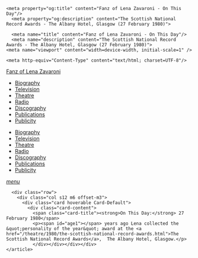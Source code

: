 <!DOCTYPE html>
<html>
<head>
<!--  Enabled DNS prefetching  -->
<meta http-equiv="x-dns-prefetch-control" content="on">

   <!-- Meta Tags properties  -->
    <meta property="og:title" content="Fanz of Lena Zavaroni - On This Day"/>
	  <meta property="og:description" content="The Scottish National Record Awards - The Albany Hotel, Glasgow (27 February 1980)">

   <!-- Meta Tags names  -->
      <meta name="title" content="Fanz of Lena Zavaroni - On This Day"/>
	  <meta name="description" content="The Scottish National Record Awards - The Albany Hotel, Glasgow (27 February 1980)">
    <meta name="viewport" content="width=device-width, initial-scale=1" />

<!-- Twitter Card Meta Tags  -->
<meta name="twitter:card" content="summary" />

    <meta http-equiv="Content-Type" content="text/html; charset=UTF-8"/>

  <!-- CSS  -->
  <link rel="stylesheet" href="https://cdnjs.cloudflare.com/ajax/libs/font-awesome/4.7.0/css/font-awesome.min.css"/>
  <link href="https://fonts.googleapis.com/icon?family=Material+Icons" rel="stylesheet"/>
  <link href="/css/materialize.css" type="text/css" rel="stylesheet" media="screen,projection"/>
  <link href="/css/style.css" type="text/css" rel="stylesheet" media="screen,projection"/>

<title>On This Day: 27 February 1980</title>
   </head>

   <body>
<nav>
<div class="nav-wrapper container" style="width:100%">
<a id="logo-container" href="/index.html" class="brand-logo truncate">Fanz of Lena Zavaroni</a>
<ul class="right hide-on-med-and-down">
<li><a href="/biography/biography.html"><i class="fa fa-female"></i> Biography</a></li>
<li><a href="/television/television.html"><i class="fa fa-television"></i> Television</a></li>
<li><a href="/theatre/theatre.html"><i class="fa fa-institution"></i> Theatre</a></li>
<li><a href="/radio/radio.html"><i class="fa fa-microphone"></i> Radio</a></li>
<li><a href="/discography/discography.html"><i class="fa fa-music"></i> Discography</a></li>
<li><a href="/publications/publications.html"><i class="fa fa-newspaper-o"></i> Publications</a></li>
<li><a href="/publicity/publicity.html"><i class="fa fa-photo"></i> Publicity</a></li>

</ul>

<ul id="nav-mobile" class="side-nav">
<li><a href="/biography/biography.html"><i class="fa fa-female"></i> Biography</a></li>
<li><a href="/television/television.html"><i class="fa fa-television"></i> Television</a></li>
<li><a href="/theatre/theatre.html"><i class="fa fa-institution"></i> Theatre</a></li>
<li><a href="/radio/radio.html"><i class="fa fa-microphone"></i> Radio</a></li>
<li><a href="/discography/discography.html"><i class="fa fa-music"></i> Discography</a></li>
<li><a href="/publications/publications.html"><i class="fa fa-newspaper-o"></i> Publications</a></li>
<li><a href="/publicity/publicity.html"><i class="fa fa-photo"></i> Publicity</a></li>

</ul>
<a href="#" data-activates="nav-mobile" class="button-collapse"><i class="material-icons">menu</i></a>
</div>
</nav>

  <main>
    <article>

      <div class="row">
        <div class="col s12 m6 offset-m3">
          <div class="card hoverable Card-Default">
            <div class="card-content">
              <span class="card-title"><strong>On This Day:</strong> 27 February 1980</span>
              <p><span id="age1"></span> years ago Lena collected the &quot;personality of the year&quot; award at the <a href="/theatre/1980/the-scottish-national-record-awards.html">The Scottish National Record Awards</a>,  The Albany Hotel, Glasgow.</p>
			  </div></div></div></div>
    </article>
  </main>

<!-- Script for calculating number of years ago -->
<script>
var dob = '19800227';
var year = Number(dob.substr(0, 4));
var month = Number(dob.substr(4, 2)) - 1;
var day = Number(dob.substr(6, 2));
var today = new Date();
var age1 = today.getFullYear() - year;
if (today.getMonth() < month || (today.getMonth() == month && today.getDate() < day)) {
  age1--;
}
document.getElementById("age1").innerHTML=age1;
</script>

</body>

</html>
